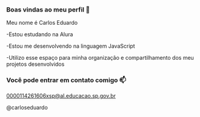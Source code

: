 ### Boas vindas ao meu perfil 💙

Meu nome é Carlos Eduardo

-Estou estudando na Alura

-Estou me desenvolvendo na linguagem JavaScript

-Utilizo esse espaço para minha organização e compartilhamento dos meu projetos desenvolvidos

### Você pode entrar em contato comigo 📫

0000114261606xsp@al.educacao.sp.gov.br

@carloseduardo
